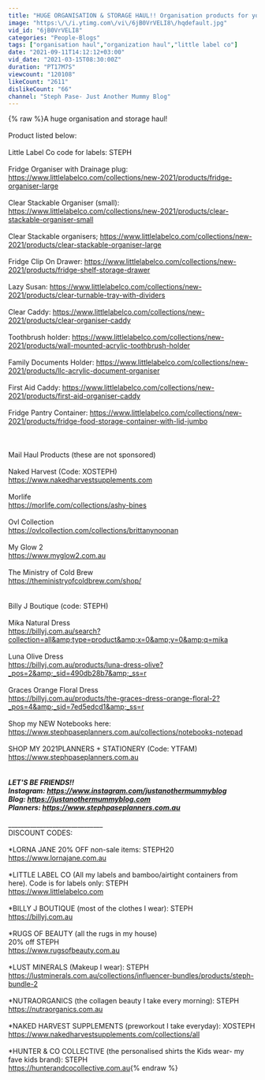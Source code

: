 ```yaml
---
title: "HUGE ORGANISATION & STORAGE HAUL!! Organisation products for your whole house\/ Steph Pase"
image: "https:\/\/i.ytimg.com\/vi\/6jB0VrVELI8\/hqdefault.jpg"
vid_id: "6jB0VrVELI8"
categories: "People-Blogs"
tags: ["organisation haul","organization haul","little label co"]
date: "2021-09-11T14:12:12+03:00"
vid_date: "2021-03-15T08:30:00Z"
duration: "PT17M7S"
viewcount: "120108"
likeCount: "2611"
dislikeCount: "66"
channel: "Steph Pase- Just Another Mummy Blog"
---
```

{% raw %}A huge organisation and storage haul!<br /><br />Product listed below:<br /><br />Little Label Co code for labels: STEPH<br /><br />Fridge Organiser with Drainage plug: <a rel="nofollow" target="blank" href="https://www.littlelabelco.com/collections/new-2021/products/fridge-organiser-large">https://www.littlelabelco.com/collections/new-2021/products/fridge-organiser-large</a><br /><br />Clear Stackable Organiser (small): <a rel="nofollow" target="blank" href="https://www.littlelabelco.com/collections/new-2021/products/clear-stackable-organiser-small">https://www.littlelabelco.com/collections/new-2021/products/clear-stackable-organiser-small</a><br /><br />Clear Stackable organisers; <a rel="nofollow" target="blank" href="https://www.littlelabelco.com/collections/new-2021/products/clear-stackable-organiser-large">https://www.littlelabelco.com/collections/new-2021/products/clear-stackable-organiser-large</a><br /><br />Fridge Clip On Drawer: <a rel="nofollow" target="blank" href="https://www.littlelabelco.com/collections/new-2021/products/fridge-shelf-storage-drawer">https://www.littlelabelco.com/collections/new-2021/products/fridge-shelf-storage-drawer</a><br /><br />Lazy Susan: <a rel="nofollow" target="blank" href="https://www.littlelabelco.com/collections/new-2021/products/clear-turnable-tray-with-dividers">https://www.littlelabelco.com/collections/new-2021/products/clear-turnable-tray-with-dividers</a><br /><br />Clear Caddy: <a rel="nofollow" target="blank" href="https://www.littlelabelco.com/collections/new-2021/products/clear-organiser-caddy">https://www.littlelabelco.com/collections/new-2021/products/clear-organiser-caddy</a><br /><br />Toothbrush holder: <a rel="nofollow" target="blank" href="https://www.littlelabelco.com/collections/new-2021/products/wall-mounted-acrylic-toothbrush-holder">https://www.littlelabelco.com/collections/new-2021/products/wall-mounted-acrylic-toothbrush-holder</a><br /><br />Family Documents Holder: <a rel="nofollow" target="blank" href="https://www.littlelabelco.com/collections/new-2021/products/llc-acrylic-document-organiser">https://www.littlelabelco.com/collections/new-2021/products/llc-acrylic-document-organiser</a><br /><br />First Aid Caddy: <a rel="nofollow" target="blank" href="https://www.littlelabelco.com/collections/new-2021/products/first-aid-organiser-caddy">https://www.littlelabelco.com/collections/new-2021/products/first-aid-organiser-caddy</a><br /><br />Fridge Pantry Container: <a rel="nofollow" target="blank" href="https://www.littlelabelco.com/collections/new-2021/products/fridge-food-storage-container-with-lid-jumbo">https://www.littlelabelco.com/collections/new-2021/products/fridge-food-storage-container-with-lid-jumbo</a><br /><br /><br /><br />Mail Haul Products (these are not sponsored)<br /><br />Naked Harvest (Code: XOSTEPH)<br /><a rel="nofollow" target="blank" href="https://www.nakedharvestsupplements.com">https://www.nakedharvestsupplements.com</a><br /><br />Morlife<br /><a rel="nofollow" target="blank" href="https://morlife.com/collections/ashy-bines">https://morlife.com/collections/ashy-bines</a><br /><br />Ovl Collection<br /><a rel="nofollow" target="blank" href="https://ovlcollection.com/collections/brittanynoonan">https://ovlcollection.com/collections/brittanynoonan</a><br /><br />My Glow 2<br /><a rel="nofollow" target="blank" href="https://www.myglow2.com.au">https://www.myglow2.com.au</a><br /><br />The Ministry of Cold Brew <br /><a rel="nofollow" target="blank" href="https://theministryofcoldbrew.com/shop/">https://theministryofcoldbrew.com/shop/</a><br /><br /><br />Billy J Boutique (code: STEPH)<br /><br />Mika Natural Dress<br /><a rel="nofollow" target="blank" href="https://billyj.com.au/search?collection=all&amp;type=product&amp;x=0&amp;y=0&amp;q=mika">https://billyj.com.au/search?collection=all&amp;type=product&amp;x=0&amp;y=0&amp;q=mika</a> <br /><br />Luna Olive Dress<br /><a rel="nofollow" target="blank" href="https://billyj.com.au/products/luna-dress-olive?_pos=2&amp;_sid=490db28b7&amp;_ss=r">https://billyj.com.au/products/luna-dress-olive?_pos=2&amp;_sid=490db28b7&amp;_ss=r</a><br /><br />Graces Orange Floral Dress<br /><a rel="nofollow" target="blank" href="https://billyj.com.au/products/the-graces-dress-orange-floral-2?_pos=4&amp;_sid=7ed5edcd1&amp;_ss=r">https://billyj.com.au/products/the-graces-dress-orange-floral-2?_pos=4&amp;_sid=7ed5edcd1&amp;_ss=r</a> <br /><br />Shop my NEW Notebooks here: <a rel="nofollow" target="blank" href="https://www.stephpaseplanners.com.au/collections/notebooks-notepad">https://www.stephpaseplanners.com.au/collections/notebooks-notepad</a><br /><br />SHOP MY 2021PLANNERS + STATIONERY (Code: YTFAM)<br /><a rel="nofollow" target="blank" href="https://www.stephpaseplanners.com.au">https://www.stephpaseplanners.com.au</a><br />_________________________________________________________________<br /><br />LET'S BE FRIENDS!! <br />Instagram: <a rel="nofollow" target="blank" href="https://www.instagram.com/justanothermummyblog">https://www.instagram.com/justanothermummyblog</a><br />Blog: <a rel="nofollow" target="blank" href="https://justanothermummyblog.com">https://justanothermummyblog.com</a> <br />Planners: <a rel="nofollow" target="blank" href="https://www.stephpaseplanners.com.au">https://www.stephpaseplanners.com.au</a><br /><br />_______________________________________________________________________________________________<br />DISCOUNT CODES:<br /><br />*LORNA JANE 20% OFF non-sale items: STEPH20<br /><a rel="nofollow" target="blank" href="https://www.lornajane.com.au">https://www.lornajane.com.au</a><br /><br />*LITTLE LABEL CO (All my labels and bamboo/airtight containers from here). Code is for labels only: STEPH <br /><a rel="nofollow" target="blank" href="https://www.littlelabelco.com">https://www.littlelabelco.com</a><br /><br />*BILLY J BOUTIQUE (most of the clothes I wear): STEPH <br /><a rel="nofollow" target="blank" href="https://billyj.com.au">https://billyj.com.au</a><br /><br />*RUGS OF BEAUTY (all the rugs in my house)<br />20% off STEPH<br /><a rel="nofollow" target="blank" href="https://www.rugsofbeauty.com.au">https://www.rugsofbeauty.com.au</a><br /><br />*LUST MINERALS (Makeup I wear): STEPH<br /><a rel="nofollow" target="blank" href="https://lustminerals.com.au/collections/influencer-bundles/products/steph-bundle-2">https://lustminerals.com.au/collections/influencer-bundles/products/steph-bundle-2</a><br /><br />*NUTRAORGANICS (the collagen beauty I take every morning): STEPH<br /><a rel="nofollow" target="blank" href="https://nutraorganics.com.au">https://nutraorganics.com.au</a><br /><br />*NAKED HARVEST SUPPLEMENTS (preworkout I take everyday): XOSTEPH<br /><a rel="nofollow" target="blank" href="https://www.nakedharvestsupplements.com/collections/all">https://www.nakedharvestsupplements.com/collections/all</a><br /><br />*HUNTER &amp; CO COLLECTIVE  (the personalised shirts the Kids wear- my fave kids brand): STEPH<br /><a rel="nofollow" target="blank" href="https://hunterandcocollective.com.au">https://hunterandcocollective.com.au</a>{% endraw %}
